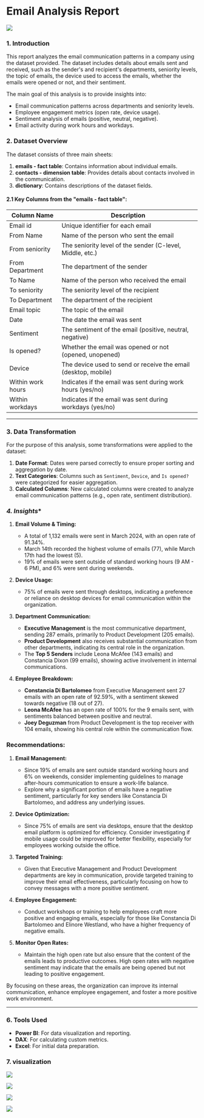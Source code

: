
# Email Analysis Report 

![](email.jpg)
### **1. Introduction**

This report analyzes the email communication patterns in a company using the dataset provided. The dataset includes details about emails sent and received, such as the sender's and recipient's departments, seniority levels, the topic of emails, the device used to access the emails, whether the emails were opened or not, and their sentiment.

The main goal of this analysis is to provide insights into:
- Email communication patterns across departments and seniority levels.
- Employee engagement metrics (open rate, device usage).
- Sentiment analysis of emails (positive, neutral, negative).
- Email activity during work hours and workdays.

### **2. Dataset Overview**

The dataset consists of three main sheets:

1. **emails - fact table**: Contains information about individual emails.
2. **contacts - dimension table**: Provides details about contacts involved in the communication.
3. **dictionary**: Contains descriptions of the dataset fields.

#### **2.1 Key Columns from the "emails - fact table"**:

| Column Name          | Description                                                         |
|----------------------|---------------------------------------------------------------------|
| Email id             | Unique identifier for each email                                    |
| From Name            | Name of the person who sent the email                               |
| From seniority       | The seniority level of the sender (C-level, Middle, etc.)            |
| From Department      | The department of the sender                                        |
| To Name              | Name of the person who received the email                           |
| To seniority         | The seniority level of the recipient                                |
| To Department        | The department of the recipient                                     |
| Email topic          | The topic of the email                                              |
| Date                 | The date the email was sent                                         |
| Sentiment            | The sentiment of the email (positive, neutral, negative)            |
| Is opened?           | Whether the email was opened or not (opened, unopened)              |
| Device               | The device used to send or receive the email (desktop, mobile)      |
| Within work hours    | Indicates if the email was sent during work hours (yes/no)          |
| Within workdays      | Indicates if the email was sent during workdays (yes/no)            |

---

### **3. Data Transformation**

For the purpose of this analysis, some transformations were applied to the dataset:
1. **Date Format**: Dates were parsed correctly to ensure proper sorting and aggregation by date.
2. **Text Categories**: Columns such as `Sentiment`, `Device`, and `Is opened?` were categorized for easier aggregation.
3. **Calculated Columns**: New calculated columns were created to analyze email communication patterns (e.g., open rate, sentiment distribution).



### *4. Insights**


1. **Email Volume & Timing:**
   - A total of 1,132 emails were sent in March 2024, with an open rate of 91.34%.
   - March 14th recorded the highest volume of emails (77), while March 17th had the lowest (5).
   - 19% of emails were sent outside of standard working hours (9 AM - 6 PM), and 6% were sent during weekends.

2. **Device Usage:**
   - 75% of emails were sent through desktops, indicating a preference or reliance on desktop devices for email communication within the organization.

3. **Department Communication:**
   - **Executive Management** is the most communicative department, sending 287 emails, primarily to Product Development (205 emails).
   - **Product Development** also receives substantial communication from other departments, indicating its central role in the organization.
   - The **Top 5 Senders** include Leona McAfee (143 emails) and Constancia Dixon (99 emails), showing active involvement in internal communications.

4. **Employee Breakdown:**
   - **Constancia Di Bartolomeo** from Executive Management sent 27 emails with an open rate of 92.59%, with a sentiment skewed towards negative (18 out of 27).
   - **Leona McAfee** has an open rate of 100% for the 9 emails sent, with sentiments balanced between positive and neutral.
   - **Joey Deguzman** from Product Development is the top receiver with 104 emails, showing his central role within the communication flow.

### **Recommendations:**

1. **Email Management:**
   - Since 19% of emails are sent outside standard working hours and 6% on weekends, consider implementing guidelines to manage after-hours communication to ensure a work-life balance.
   - Explore why a significant portion of emails have a negative sentiment, particularly for key senders like Constancia Di Bartolomeo, and address any underlying issues.

2. **Device Optimization:**
   - Since 75% of emails are sent via desktops, ensure that the desktop email platform is optimized for efficiency. Consider investigating if mobile usage could be improved for better flexibility, especially for employees working outside the office.

3. **Targeted Training:**
   - Given that Executive Management and Product Development departments are key in communication, provide targeted training to improve their email effectiveness, particularly focusing on how to convey messages with a more positive sentiment.

4. **Employee Engagement:**
   - Conduct workshops or training to help employees craft more positive and engaging emails, especially for those like Constancia Di Bartolomeo and Elinore Westland, who have a higher frequency of negative emails.

5. **Monitor Open Rates:**
   - Maintain the high open rate but also ensure that the content of the emails leads to productive outcomes. High open rates with negative sentiment may indicate that the emails are being opened but not leading to positive engagement.

By focusing on these areas, the organization can improve its internal communication, enhance employee engagement, and foster a more positive work environment.

---

### **6. Tools Used**

- **Power BI**: For data visualization and reporting.
- **DAX**: For calculating custom metrics.
- **Excel**: For initial data preparation.

### **7. visualization**

![](Email1.jpg)

![](Email2.jpg)

![](Email3.jpg)

![](Email4.jpg)

